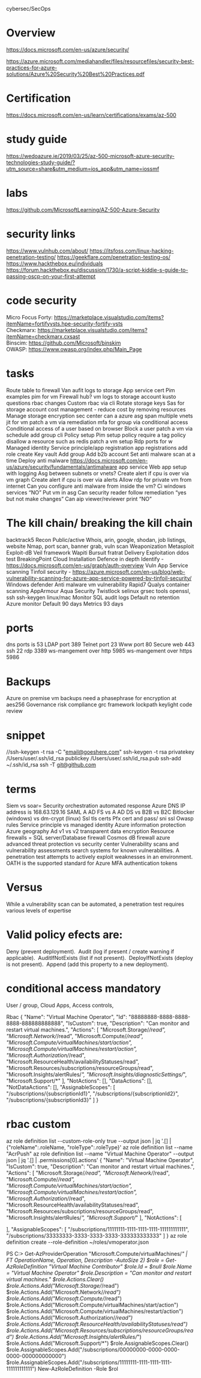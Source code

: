 cybersec/SecOps 

Overview
========
https://docs.microsoft.com/en-us/azure/security/

https://azure.microsoft.com/mediahandler/files/resourcefiles/security-best-practices-for-azure-solutions/Azure%20Security%20Best%20Practices.pdf

Certification
=============
https://docs.microsoft.com/en-us/learn/certifications/exams/az-500

study guide
===========
https://wedoazure.ie/2019/03/25/az-500-microsoft-azure-security-technologies-study-guide/?utm_source=share&utm_medium=ios_app&utm_name=iossmf

labs
=====
https://github.com/MicrosoftLearning/AZ-500-Azure-Security

security links
==============
https://www.vulnhub.com/about/
https://itsfoss.com/linux-hacking-penetration-testing/
https://geekflare.com/penetration-testing-os/
https://www.hackthebox.eu/individuals
https://forum.hackthebox.eu/discussion/1730/a-script-kiddie-s-guide-to-passing-oscp-on-your-first-attempt


code security
=============
Micro Focus Forty: https://marketplace.visualstudio.com/items?itemName=fortifyvsts.hpe-security-fortify-vsts
Checkmarx: https://marketplace.visualstudio.com/items?itemName=checkmarx.cxsast
Binscim: https://github.com/Microsoft/binskim
OWASP: https://www.owasp.org/index.php/Main_Page

tasks
=====
Route table to firewall
Van aufit logs to storage
App service cert
Pim examples
pim for vm
Firewall hub?
vm logs to storage account 
kusto questions
rbac changes
Custom rbac via cli
Rotate storage keys 
Sas for storage account
cost management - reduce cost by removing resources
Manage storage encryption 
sec center 
can a azure asg span multiple vnets
jit for vm
patch a vm via remediation
mfa for group via conditional access
Conditional access of a user based on browser 
Block a user
patch a vm via schedule
add group cli
Policy setup
Pim setup 
policy require a tag
policy disallow a resource such as redis
patch a vm setup
Rdp ports for w
Managed identity
Service principle/app registration 
app registrations add role
create Key vault 
Add group
Add b2b account 
Set anti malware scan at a time
Deploy anti malware 
https://docs.microsoft.com/en-us/azure/security/fundamentals/antimalware
app service
Web app setup with logging 
Asg between subnets or vnets?
Create alert if cpu is over via vm graph
Create alert if cpu is over via alerts 
Allow rdp for private vm from internet
Can you configure anti malware from inside the vm? Ci windows services “NO”
Put vm in asg
Can security reader follow remediation “yes but not make changes”
Can aip viewer/reviewer print “NO”


The kill chain/ breaking the kill chain
=======================================
backtrack5 
Recon
Public/active
Whois, arin, google, shodan, job listings, website
Nmap, port scan, banner grab, vuln scan
Weaponization
Metasploit
Exploit-dB
Veil framework
Wapiti
Bursuit
fratrat
Delivery
Exploitation
ddos test BreakingPoint Cloud
Installation
Defence in depth
Identify -https://docs.microsoft.com/en-us/graph/auth-overview
Vuln
App Service scanning
Tinfoil security - https://azure.microsoft.com/en-us/blog/web-vulnerability-scanning-for-azure-app-service-powered-by-tinfoil-security/
Windows defender
Anti malware
vm vulnerability
Rapid7
Qualys 
container scanning
AppArmour
Aqua Security
Twistlock
selinux
grsec
tools
openssl, ssh
ssh-keygen linux/mac
Monitor
SQL audit logs
Default no retention 
Azure monitor
Default 90 days
Metrics 93 days

ports
=====
dns ports is 53
LDAP port 389
Telnet port 23
Www port 80
Secure web 443
ssh 22 
rdp 3389
ws-mangement over http 5985
ws-mangement over https 5986

Backups
=======
Azure on premise vm backups need a phasephrase for encryption at aes256
Governance risk compliance 
grc framework lockpath keylight
code review


snippet
=======
//ssh-keygen -t rsa -C "email@goeshere.com"
ssh-keygen -t rsa
privatekey /Users/user/.ssh/id_rsa
publickey /Users/user/.ssh/id_rsa.pub
ssh-add ~/.ssh/id_rsa
ssh -T git@github.com

terms
======
Siem vs soar= Security orchestration automated response 
Azure DNS IP address is 168.63.129.16
SAML
A AD FS vs A AD DS vs B2B vs B2C
Bitlocker (windows) vs dm-crypt (linux)
Ssl tls certs
Pfx cert and pass/ sni ssl
Owasp rules
Service principle vs managed identity
Azure information protection
Azure geography 
Ad v1 vs v2
transparent data encryption
Resource firewalls = SQL server/Database firewall
Cosmos dB firewall
azure advanced threat protection vs security center
Vulnerability scans and vulnerability assessments search systems for known vulnerabilities. 
A penetration test attempts to actively exploit weaknesses in an environment. 
OATH is the supported standard for Azure MFA authentication tokens 

Versus
======
While a vulnerability scan can be automated, a penetration test requires various levels of expertise


Valid policy efects are:
========================
Deny (prevent deployment). 
Audit (log if present / create warning if applicable). 
AuditIfNotExists (list if not present). 
DeployIfNotExists (deploy is not present). 
Append (add this property to a new deployment). 


conditional access mandatory
============================
User / group, Cloud Apps, Access controls,

Rbac 
{
  "Name": "Virtual Machine Operator",
  "Id": "88888888-8888-8888-8888-888888888888",
  "IsCustom": true,
  "Description": "Can monitor and restart virtual machines.",
  "Actions": [
    "Microsoft.Storage/*/read",
    "Microsoft.Network/*/read",
    "Microsoft.Compute/*/read",
    "Microsoft.Compute/virtualMachines/start/action",
    "Microsoft.Compute/virtualMachines/restart/action",
    "Microsoft.Authorization/*/read",
    "Microsoft.ResourceHealth/availabilityStatuses/read",
    "Microsoft.Resources/subscriptions/resourceGroups/read",
    "Microsoft.Insights/alertRules/*",
    "Microsoft.Insights/diagnosticSettings/*",
    "Microsoft.Support/*"
  ],
  "NotActions": [],
  "DataActions": [],
  "NotDataActions": [],
  "AssignableScopes": [
    "/subscriptions/{subscriptionId1}",
    "/subscriptions/{subscriptionId2}",
    "/subscriptions/{subscriptionId3}"
  ]
}

rbac custom
============
az role definition list --custom-role-only true --output json | jq '.[] | {"roleName":.roleName, "roleType":.roleType}'
az role definition list --name "AcrPush"
az role definition list --name "Virtual Machine Operator" --output json | jq '.[] | .permissions[0].actions'
{
  "Name": "Virtual Machine Operator",
  "IsCustom": true,
  "Description": "Can monitor and restart virtual machines.",
  "Actions": [
    "Microsoft.Storage/*/read",
    "Microsoft.Network/*/read",
    "Microsoft.Compute/*/read",
    "Microsoft.Compute/virtualMachines/start/action",
    "Microsoft.Compute/virtualMachines/restart/action",
    "Microsoft.Authorization/*/read",
    "Microsoft.ResourceHealth/availabilityStatuses/read",
    "Microsoft.Resources/subscriptions/resourceGroups/read",
    "Microsoft.Insights/alertRules/*",
    "Microsoft.Support/*"
  ],
  "NotActions": [

  ],
  "AssignableScopes": [
    "/subscriptions/11111111-1111-1111-1111-111111111111",
    "/subscriptions/33333333-3333-3333-3333-333333333333"
  ]
}
az role definition create --role-definition ~/roles/vmoperator.json

PS C:\> Get-AzProviderOperation "Microsoft.Compute/virtualMachines/*" | FT OperationName, Operation, Description -AutoSize
2) $role = Get-AzRoleDefinition "Virtual Machine Contributor" $role.Id = $null $role.Name = "Virtual Machine Operator" $role.Description = "Can monitor and restart virtual machines." $role.Actions.Clear() $role.Actions.Add("Microsoft.Storage/*/read") $role.Actions.Add("Microsoft.Network/*/read") $role.Actions.Add("Microsoft.Compute/*/read") $role.Actions.Add("Microsoft.Compute/virtualMachines/start/action") $role.Actions.Add("Microsoft.Compute/virtualMachines/restart/action") $role.Actions.Add("Microsoft.Authorization/*/read") $role.Actions.Add("Microsoft.ResourceHealth/availabilityStatuses/read") $role.Actions.Add("Microsoft.Resources/subscriptions/resourceGroups/read") $role.Actions.Add("Microsoft.Insights/alertRules/*") $role.Actions.Add("Microsoft.Support/*") $role.AssignableScopes.Clear() $role.AssignableScopes.Add("/subscriptions/00000000-0000-0000-0000-000000000000") $role.AssignableScopes.Add("/subscriptions/11111111-1111-1111-1111-111111111111") New-AzRoleDefinition -Role $rol
